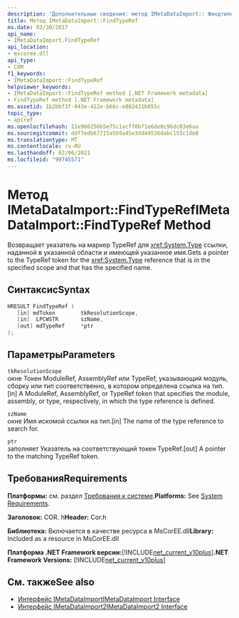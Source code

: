 ```yaml
---
description: 'Дополнительные сведения: метод IMetaDataImport:: Финдтипереф'
title: Метод IMetaDataImport::FindTypeRef
ms.date: 03/30/2017
api_name:
- IMetaDataImport.FindTypeRef
api_location:
- mscoree.dll
api_type:
- COM
f1_keywords:
- IMetaDataImport::FindTypeRef
helpviewer_keywords:
- IMetaDataImport::FindTypeRef method [.NET Framework metadata]
- FindTypeRef method [.NET Framework metadata]
ms.assetid: 1b2bbf3f-943e-412e-b66c-e802431b055c
topic_type:
- apiref
ms.openlocfilehash: 11e966256b5e75c1acff0bf1e6de0c96dc03e6aa
ms.sourcegitcommit: ddf7edb67715a5b9a45e3dd44536dabc153c1de0
ms.translationtype: MT
ms.contentlocale: ru-RU
ms.lasthandoff: 02/06/2021
ms.locfileid: "99745571"
---
```

# <a name="imetadataimportfindtyperef-method"></a><span data-ttu-id="6c6d3-103">Метод IMetaDataImport::FindTypeRef</span><span class="sxs-lookup"><span data-stu-id="6c6d3-103">IMetaDataImport::FindTypeRef Method</span></span>

<span data-ttu-id="6c6d3-104">Возвращает указатель на маркер TypeRef для <xref:System.Type> ссылки, наданной в указанной области и имеющей указанное имя.</span><span class="sxs-lookup"><span data-stu-id="6c6d3-104">Gets a pointer to the TypeRef token for the <xref:System.Type> reference that is in the specified scope and that has the specified name.</span></span>  
  
## <a name="syntax"></a><span data-ttu-id="6c6d3-105">Синтаксис</span><span class="sxs-lookup"><span data-stu-id="6c6d3-105">Syntax</span></span>  
  
```cpp  
HRESULT FindTypeRef (  
   [in] mdToken        tkResolutionScope,  
   [in]  LPCWSTR       szName,  
   [out] mdTypeRef     *ptr  
);  
```  
  
## <a name="parameters"></a><span data-ttu-id="6c6d3-106">Параметры</span><span class="sxs-lookup"><span data-stu-id="6c6d3-106">Parameters</span></span>  

 `tkResolutionScope`  
 <span data-ttu-id="6c6d3-107">окне Токен ModuleRef, AssemblyRef или TypeRef, указывающий модуль, сборку или тип соответственно, в котором определена ссылка на тип.</span><span class="sxs-lookup"><span data-stu-id="6c6d3-107">[in] A ModuleRef, AssemblyRef, or TypeRef token that specifies the module, assembly, or type, respectively, in which the type reference is defined.</span></span>  
  
 `szName`  
 <span data-ttu-id="6c6d3-108">окне Имя искомой ссылки на тип.</span><span class="sxs-lookup"><span data-stu-id="6c6d3-108">[in] The name of the type reference to search for.</span></span>  
  
 `ptr`  
 <span data-ttu-id="6c6d3-109">заполняет Указатель на соответствующий токен TypeRef.</span><span class="sxs-lookup"><span data-stu-id="6c6d3-109">[out] A pointer to the matching TypeRef token.</span></span>  
  
## <a name="requirements"></a><span data-ttu-id="6c6d3-110">Требования</span><span class="sxs-lookup"><span data-stu-id="6c6d3-110">Requirements</span></span>  

 <span data-ttu-id="6c6d3-111">**Платформы:** см. раздел [Требования к системе](../../get-started/system-requirements.md).</span><span class="sxs-lookup"><span data-stu-id="6c6d3-111">**Platforms:** See [System Requirements](../../get-started/system-requirements.md).</span></span>  
  
 <span data-ttu-id="6c6d3-112">**Заголовок:** COR. h</span><span class="sxs-lookup"><span data-stu-id="6c6d3-112">**Header:** Cor.h</span></span>  
  
 <span data-ttu-id="6c6d3-113">**Библиотека:** Включается в качестве ресурса в MsCorEE.dll</span><span class="sxs-lookup"><span data-stu-id="6c6d3-113">**Library:** Included as a resource in MsCorEE.dll</span></span>  
  
 <span data-ttu-id="6c6d3-114">**Платформа .NET Framework версии:**[!INCLUDE[net_current_v10plus](../../../../includes/net-current-v10plus-md.md)]</span><span class="sxs-lookup"><span data-stu-id="6c6d3-114">**.NET Framework Versions:** [!INCLUDE[net_current_v10plus](../../../../includes/net-current-v10plus-md.md)]</span></span>  
  
## <a name="see-also"></a><span data-ttu-id="6c6d3-115">См. также</span><span class="sxs-lookup"><span data-stu-id="6c6d3-115">See also</span></span>

- [<span data-ttu-id="6c6d3-116">Интерфейс IMetaDataImport</span><span class="sxs-lookup"><span data-stu-id="6c6d3-116">IMetaDataImport Interface</span></span>](imetadataimport-interface.md)
- [<span data-ttu-id="6c6d3-117">Интерфейс IMetaDataImport2</span><span class="sxs-lookup"><span data-stu-id="6c6d3-117">IMetaDataImport2 Interface</span></span>](imetadataimport2-interface.md)
